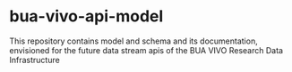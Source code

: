 # bua-vivo-api-model
This repository contains model and schema and its documentation, envisioned for the future data stream apis of the BUA VIVO Research Data Infrastructure
